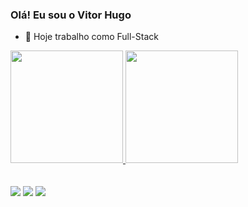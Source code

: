 ### Olá! Eu sou o Vitor Hugo

- 🔭 Hoje trabalho como Full-Stack

<div align="left">
  <a href="https://github.com/vitorugoc">
  <img height="180em" src="https://github-readme-stats.vercel.app/api?username=vitorugoc&show_icons=true&theme=dark&include_all_commits=true&count_private=true"/>
  <img height="180em" src="https://github-readme-stats.vercel.app/api/top-langs/?username=vitorugoc&layout=compact&langs_count=7&theme=dark"/>
</div>


<div> 
  <br><br>
 <div>
  <a href="https://instagram.com/vitorugo_c" target="_blank"><img src="https://img.shields.io/badge/-Instagram-%23E4405F?style=for-the-badge&logo=instagram&logoColor=white" target="_blank"></a>
  <a href = "mailto:vitorhugo02cc@gmail.com"><img src="https://img.shields.io/badge/-Gmail-%23333?style=for-the-badge&logo=gmail&logoColor=white" target="_blank"></a>
  <a href="https://www.linkedin.com/in/vitor-hugo-673493212/" target="_blank"><img src="https://img.shields.io/badge/-LinkedIn-%230077B5?style=for-the-badge&logo=linkedin&logoColor=white" target="_blank"></a> 
  </div>
  

